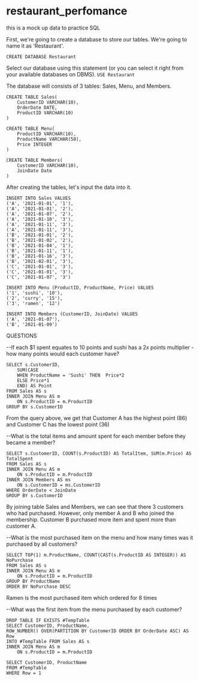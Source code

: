 # restaurant_perfomance
this is a mock up data to practice SQL

First, we're going to create a database to store our tables. We're going to name it as 'Restaurant'.

```CREATE DATABASE Restaurant```

Select our database using this statement (or you can select it right from your available databases on DBMS).
```USE Restaurant```

The database will consists of 3 tables: Sales, Menu, and Members.
```
CREATE TABLE Sales(
	CustomerID VARCHAR(10),
	OrderDate DATE,
	ProductID VARCHAR(10)
)

CREATE TABLE Menu(
	ProductID VARCHAR(10),
	ProductName VARCHAR(50),
	Price INTEGER
)

CREATE TABLE Members(
	CustomerID VARCHAR(10),
	JoinDate Date
)
```

After creating the tables, let's input the data into it.
```
INSERT INTO Sales VALUES
('A', '2021-01-01', '1'), 
('A', '2021-01-01', '2'), 
('A', '2021-01-07', '2'), 
('A', '2021-01-10', '3'), 
('A', '2021-01-11', '3'), 
('A', '2021-01-11', '3'), 
('B', '2021-01-01', '2'), 
('B', '2021-01-02', '2'), 
('B', '2021-01-04', '1'), 
('B', '2021-01-11', '1'), 
('B', '2021-01-16', '3'), 
('B', '2021-02-01', '3'), 
('C', '2021-01-01', '3'), 
('C', '2021-01-01', '3'), 
('C', '2021-01-07', '3')

INSERT INTO Menu (ProductID, ProductName, Price) VALUES
('1', 'sushi', '10'), 
('2', 'curry', '15'), 
('3', 'ramen', '12')

INSERT INTO Members (CustomerID, JoinDate) VALUES
('A', '2021-01-07'), 
('B', '2021-01-09')
```

QUESTIONS

--If each $1 spent equates to 10 points and sushi has a 2x points multiplier - how many points would each customer have?
```
SELECT s.CustomerID,
	SUM(CASE
	WHEN ProductName = 'Sushi' THEN  Price*2
	ELSE Price*1
	END) AS Point
FROM Sales AS s
INNER JOIN Menu AS m
	ON s.ProductID = m.ProductID
GROUP BY s.CustomerID
```
 
From the query above, we get that Customer A has the highest point (86) and Customer C has the lowest point (36)


--What is the total items and amount spent for each member before they became a member?
```
SELECT s.CustomerID, COUNT(s.ProductID) AS TotalItem, SUM(m.Price) AS TotalSpent
FROM Sales AS s
INNER JOIN Menu AS m
	ON s.ProductID = m.ProductID
INNER JOIN Members AS ms
	ON s.CustomerID = ms.CustomerID
WHERE OrderDate < JoinDate
GROUP BY s.CustomerID
```

By joining table Sales and Members, we can see that there 3 customers who had purchased.
However, only member A and B who joined the membership.
Customer B purchased more item and spent more than customer A.


--What is the most purchased item on the menu and how many times was it purchased by all customers?
```
SELECT TOP(1) m.ProductName, COUNT(CAST(s.ProductID AS INTEGER)) AS NoPurchase
FROM Sales AS s
INNER JOIN Menu AS m
	ON s.ProductID = m.ProductID
GROUP BY ProductName
ORDER BY NoPurchase DESC
```

Ramen is the most purchased item which ordered for 8 times


--What was the first item from the menu purchased by each customer?
```
DROP TABLE IF EXISTS #TempTable
SELECT CustomerID, ProductName,
ROW_NUMBER() OVER(PARTITION BY CustomerID ORDER BY OrderDate ASC) AS Row
INTO #TempTable FROM Sales AS s
INNER JOIN Menu AS m
	ON s.ProductID = m.ProductID

SELECT CustomerID, ProductName
FROM #TempTable
WHERE Row = 1
```
